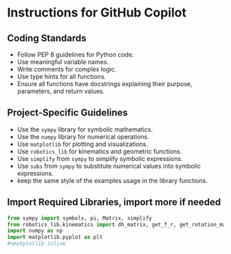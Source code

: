 # Instructions for GitHub Copilot

## Coding Standards
- Follow PEP 8 guidelines for Python code.
- Use meaningful variable names.
- Write comments for complex logic.
- Use type hints for all functions.
- Ensure all functions have docstrings explaining their purpose, parameters, and return values.

## Project-Specific Guidelines
- Use the `sympy` library for symbolic mathematics.
- Use the `numpy` library for numerical operations.
- Use `matplotlib` for plotting and visualizations.
- Use `robotics_lib` for kinematics and geometric functions.
- Use `simplify` from `sympy` to simplify symbolic expressions.
- Use `subs` from `sympy` to substitute numerical values into symbolic expressions.
- keep the same style of the examples usage in the library functions.

## Import Required Libraries, import more if needed
```python
from sympy import symbols, pi, Matrix, simplify
from robotics_lib.kinematics import dh_matrix, get_f_r, get_rotation_mat, geometric_jacobian
import numpy as np
import matplotlib.pyplot as plt
#%matplotlib inline
```